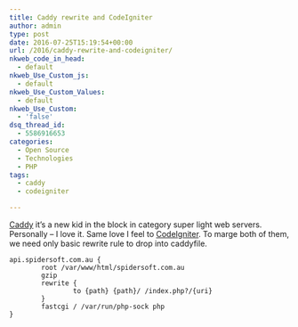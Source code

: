 ```yaml
---
title: Caddy rewrite and CodeIgniter
author: admin
type: post
date: 2016-07-25T15:19:54+00:00
url: /2016/caddy-rewrite-and-codeigniter/
nkweb_code_in_head:
  - default
nkweb_Use_Custom_js:
  - default
nkweb_Use_Custom_Values:
  - default
nkweb_Use_Custom:
  - 'false'
dsq_thread_id:
  - 5586916653
categories:
  - Open Source
  - Technologies
  - PHP
tags:
  - caddy
  - codeigniter

---
```

[Caddy][1] it&#8217;s a new kid in the block in category super light web servers. Personally &#8211; I love it. Same love I feel to [CodeIgniter][2]. To marge both of them, we need only basic rewrite rule to drop into caddyfile.

```
api.spidersoft.com.au {
        root /var/www/html/spidersoft.com.au
        gzip
        rewrite {
                to {path} {path}/ /index.php?/{uri}
        }
        fastcgi / /var/run/php-sock php
}
```


 [1]: https://caddyserver.com/
 [2]: https://codeigniter.com/